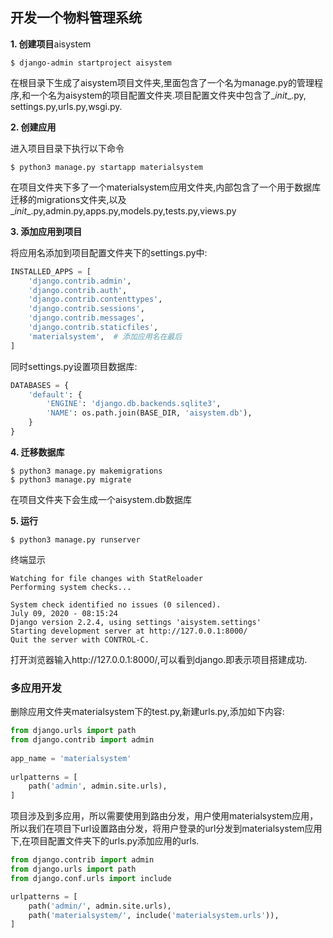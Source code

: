 ## 开发一个物料管理系统

**1. 创建项目**aisystem

```shell
$ django-admin startproject aisystem
```

在根目录下生成了aisystem项目文件夹,里面包含了一个名为manage.py的管理程序,和一个名为aisystem的项目配置文件夹.项目配置文件夹中包含了\__init__.py, settings.py,urls.py,wsgi.py.

**2. 创建应用**

进入项目目录下执行以下命令

```shell
$ python3 manage.py startapp materialsystem
```

在项目文件夹下多了一个materialsystem应用文件夹,内部包含了一个用于数据库迁移的migrations文件夹,以及\__init__.py,admin.py,apps.py,models.py,tests.py,views.py

**3. 添加应用到项目**

将应用名添加到项目配置文件夹下的settings.py中:

```python
INSTALLED_APPS = [
    'django.contrib.admin',
    'django.contrib.auth',
    'django.contrib.contenttypes',
    'django.contrib.sessions',
    'django.contrib.messages',
    'django.contrib.staticfiles',
    'materialsystem',  # 添加应用名在最后
]
```

同时settings.py设置项目数据库:

```python
DATABASES = {
    'default': {
        'ENGINE': 'django.db.backends.sqlite3',
        'NAME': os.path.join(BASE_DIR, 'aisystem.db'),
    }
}
```

**4. 迁移数据库**

```shell
$ python3 manage.py makemigrations
$ python3 manage.py migrate
```

在项目文件夹下会生成一个aisystem.db数据库

**5. 运行**

```shell
$ python3 manage.py runserver
```

终端显示
```shell
Watching for file changes with StatReloader
Performing system checks...

System check identified no issues (0 silenced).
July 09, 2020 - 08:15:24
Django version 2.2.4, using settings 'aisystem.settings'
Starting development server at http://127.0.0.1:8000/
Quit the server with CONTROL-C.
```

打开浏览器输入http://127.0.0.1:8000/,可以看到django.即表示项目搭建成功.

### 多应用开发

删除应用文件夹materialsystem下的test.py,新建urls.py,添加如下内容:

```python
from django.urls import path
from django.contrib import admin
 
app_name = 'materialsystem'
 
urlpatterns = [
    path('admin', admin.site.urls),
]
```

项目涉及到多应用，所以需要使用到路由分发，用户使用materialsystem应用，所以我们在项目下url设置路由分发，将用户登录的url分发到materialsystem应用下,在项目配置文件夹下的urls.py添加应用的urls.

```python
from django.contrib import admin
from django.urls import path
from django.conf.urls import include

urlpatterns = [
    path('admin/', admin.site.urls),
    path('materialsystem/', include('materialsystem.urls')),
]
```

